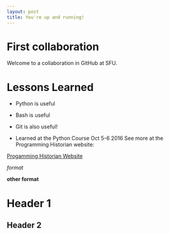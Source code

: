 ```yaml
---
layout: post
title: You're up and running!
---
```


# First collaboration

Welcome to a collaboration in GitHub at SFU. 

# Lessons Learned

* Python is useful
* Bash is useful
* Git is also useful!

* Learned at the Python Course Oct 5-6 2016
See more at the Programming Historian website: 

<!-- <http://programminghistorian.org/lessons> -->
<!-- http://programminghistorian.org -->
[Progamming Historian Website](http://programminghistorian.org)


*format*

**other format**

# Header 1
## Header 2